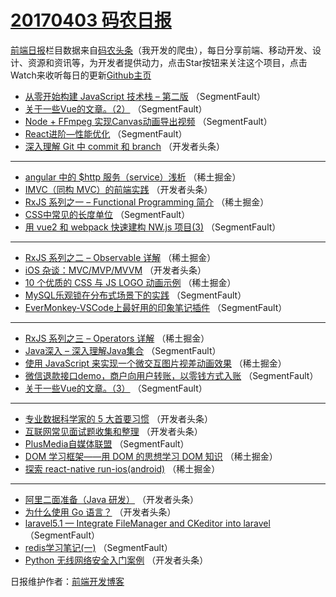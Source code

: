 # [20170403 码农日报](03.md)

[前端日报](http://caibaojian.com/c/news)栏目数据来自[码农头条](http://hao.caibaojian.com/)（我开发的爬虫），每日分享前端、移动开发、设计、资源和资讯等，为开发者提供动力，点击Star按钮来关注这个项目，点击Watch来收听每日的更新[Github主页](https://github.com/kujian/frontendDaily)
* [从零开始构建 JavaScript 技术栈 &#8211; 第二版](http://hao.caibaojian.com/33136.html) （SegmentFault）
* [关于一些Vue的文章。（2）](http://hao.caibaojian.com/33157.html) （SegmentFault）
* [Node + FFmpeg 实现Canvas动画导出视频](http://hao.caibaojian.com/33140.html) （SegmentFault）
* [React进阶—性能优化](http://hao.caibaojian.com/33143.html) （SegmentFault）
* [深入理解 Git 中 commit 和 branch](http://hao.caibaojian.com/33159.html) （开发者头条）

***
* [angular 中的 $http 服务（service）浅析](http://hao.caibaojian.com/33124.html) （稀土掘金）
* [IMVC（同构 MVC）的前端实践](http://hao.caibaojian.com/33171.html) （开发者头条）
* [RxJS 系列之一 &#8211; Functional Programming 简介](http://hao.caibaojian.com/33117.html) （稀土掘金）
* [CSS中常见的长度单位](http://hao.caibaojian.com/33141.html) （SegmentFault）
* [用 vue2 和 webpack 快速建构 NW.js 项目(3)](http://hao.caibaojian.com/33142.html) （SegmentFault）

***
* [RxJS 系列之二 &#8211; Observable 详解](http://hao.caibaojian.com/33119.html) （稀土掘金）
* [iOS 杂谈：MVC/MVP/MVVM](http://hao.caibaojian.com/33170.html) （开发者头条）
* [10 个优质的 CSS 与 JS LOGO 动画示例](http://hao.caibaojian.com/33116.html) （稀土掘金）
* [MySQL乐观锁在分布式场景下的实践](http://hao.caibaojian.com/33139.html) （SegmentFault）
* [EverMonkey-VSCode上最好用的印象笔记插件](http://hao.caibaojian.com/33149.html) （SegmentFault）

***
* [RxJS 系列之三 &#8211; Operators 详解](http://hao.caibaojian.com/33118.html) （稀土掘金）
* [Java深入 &#8211; 深入理解Java集合](http://hao.caibaojian.com/33153.html) （SegmentFault）
* [使用 JavaScript 来实现一个微交互图片视差动画效果](http://hao.caibaojian.com/33120.html) （稀土掘金）
* [微信退款接口demo，商户向用户转账，以零钱方式入账](http://hao.caibaojian.com/33144.html) （SegmentFault）
* [关于一些Vue的文章。（3）](http://hao.caibaojian.com/33155.html) （SegmentFault）

***
* [专业数据科学家的 5 大首要习惯](http://hao.caibaojian.com/33168.html) （开发者头条）
* [互联网常见面试题收集和整理](http://hao.caibaojian.com/33158.html) （开发者头条）
* [PlusMedia自媒体联盟](http://hao.caibaojian.com/33156.html) （SegmentFault）
* [DOM 学习框架——用 DOM 的思想学习 DOM 知识](http://hao.caibaojian.com/33122.html) （稀土掘金）
* [探索 react-native run-ios(android)](http://hao.caibaojian.com/33114.html) （稀土掘金）

***
* [阿里二面准备（Java 研发）](http://hao.caibaojian.com/33160.html) （开发者头条）
* [为什么使用 Go 语言？](http://hao.caibaojian.com/33162.html) （开发者头条）
* [laravel5.1 &#8212; Integrate FileManager and CKeditor into laravel](http://hao.caibaojian.com/33150.html) （SegmentFault）
* [redis学习笔记(一)](http://hao.caibaojian.com/33151.html) （SegmentFault）
* [Python 无线网络安全入门案例](http://hao.caibaojian.com/33165.html) （开发者头条）

日报维护作者：[前端开发博客](http://caibaojian.com/) 